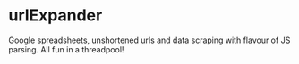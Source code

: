 # urlExpander

Google spreadsheets, unshortened urls and data scraping with flavour of JS parsing.
All fun in a threadpool!
